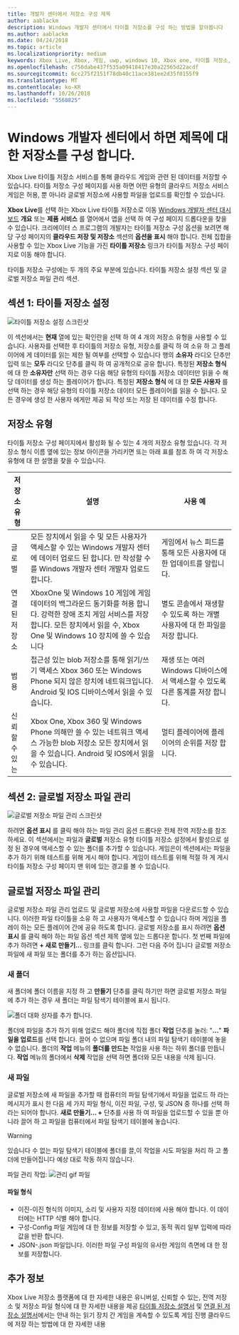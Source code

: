 ```yaml
---
title: 개발자 센터에서 저장소 구성 제목
author: aablackm
description: Windows 개발자 센터에서 타이틀 저장소를 구성 하는 방법을 알아봅니다
ms.author: aablackm
ms.date: 04/24/2018
ms.topic: article
ms.localizationpriority: medium
keywords: Xbox Live, Xbox, 게임, uwp, windows 10, Xbox one, 타이틀 저장소, Windows 개발자 센터
ms.openlocfilehash: c756dabe437f535a09418417e30a22565d22acdf
ms.sourcegitcommit: 6cc275f2151f78db40c11ace381ee2d35f0155f9
ms.translationtype: MT
ms.contentlocale: ko-KR
ms.lasthandoff: 10/26/2018
ms.locfileid: "5568825"
---
```

# <a name="configure-storage-for-you-title-on-windows-dev-center"></a>Windows 개발자 센터에서 하면 제목에 대 한 저장소를 구성 합니다.

Xbox Live 타이틀 저장소 서비스를 통해 클라우드 게임와 관련 된 데이터를 저장할 수 있습니다. 타이틀 저장소 구성 페이지를 사용 하면 어떤 유형의 클라우드 저장소 서비스 게임은 허용, 뿐 아니라 글로벌 저장소에 사용할 파일을 업로드를 확인할 수 있습니다.

**Xbox Live**를 선택 하는 Xbox Live 타이틀 저장소로 이동 [Windows 개발자 센터 대시보드](https://developer.microsoft.com/en-us/dashboard/windows/overview) **개요** 또는 **제품** **서비스** 를 열어에서 앱을 선택 하 여 구성 페이지 드롭다운을 찾을 수 있습니다. 크리에이터 스 프로그램의 개발자는 타이틀 저장소 구성 옵션을 보려면 해당 구성 페이지의 **클라우드 저장 및 저장소** 섹션의 **옵션을 표시** 해야 합니다. 전체 집합을 사용할 수 있는 Xbox Live 기능을 가진 **타이틀 저장소** 링크가 타이틀 저장소 구성 페이지로 이동 해야 합니다.

타이틀 저장소 구성에는 두 개의 주요 부분에 있습니다. 타이틀 저장소 설정 섹션 및 글로벌 저장소 파일 관리 섹션.

## <a name="section-1-title-storage-settings"></a>섹션 1: 타이틀 저장소 설정

![타이틀 저장소 설정 스크린샷](../../images/dev-center/title-storage/title-storage-settings.JPG)

이 섹션에서는 **현재** 열에 있는 확인란을 선택 하 여 4 개의 저장소 유형을 사용할 수 있습니다. 사용자를 선택한 후 타이틀의 저장소 유형, 저장소를 클릭 하 여 소유 하 고 플레이어에 게 데이터를 읽는 제한 될 여부를 선택할 수 있습니다 행의 **소유자** 라디오 단추만 입력 또는 **모두** 라디오 단추를 클릭 하 여 공개적으로 공유 합니다. 특정된 **저장소 형식** 에 대 한 **소유자만** 선택 하는 경우 다음 해당 유형의 타이틀 저장소 데이터만 읽을 수 해당 데이터를 생성 하는 플레이어가 합니다. 특정된 **저장소 형식** 에 대 한 **모든 사용자** 를 선택 하는 경우 해당 유형의 타이틀 저장소 데이터 모든 플레이어를 읽을 수 됩니다. 모든 경우에 생성 한 사용자 에게만 제공 되 작성 또는 저장 된 데이터를 수정 합니다.

## <a name="storage-types"></a>저장소 유형

타이틀 저장소 구성 페이지에서 활성화 될 수 있는 4 개의 저장소 유형 있습니다. 각 저장소 형식 이름 옆에 있는 정보 아이콘을 가리키면 또는 아래 표를 참조 하 여 각 저장소 유형에 대 한 설명을 찾을 수 있습니다.

|저장소 유형 |설명 |사용 예  |
|---------|---------|---------|
|글로벌             |모든 장치에서 읽을 수 및 모든 사용자가 액세스할 수 있는 Windows 개발자 센터에 데이터 업로드 된 합니다. 만 작성할 수를 Windows 개발자 센터 개발자 업로드 합니다. | 게임에서 뉴스 피드를 통해 모든 사용자에 대 한 업데이트를 알립니다.     |
|연결된 저장소  |XboxOne 및 Windows 10 게임에 게임 데이터의 백그라운드 동기화를 허용 합니다. 강력한 장애 조치 게임 서비스를 저장 합니다. 모든 장치에서 읽을 수, Xbox One 및 Windows 10 장치에 쓸 수 있습니다    | 별도 콘솔에서 재생할 수 있도록 하는 개별 사용자에 대 한 파일을 저장 합니다.         |
|범용          |접근성 있는 blob 저장소를 통해 읽기/쓰기 액세스 Xbox 360 또는 Windows Phone 되지 않은 장치에 네트워크입니다. Android 및 IOS 디바이스에서 읽을 수 있습니다.      | 재생 또는 여러 Windows 디바이스에서 액세스할 수 있도록 다른 통계를 저장 합니다.        |
|신뢰할 수 있는            |Xbox One, Xbox 360 및 Windows Phone 의해만 쓸 수 있는 네트워크 액세스 가능한 blob 저장소 모든 장치에서 읽을 수 있습니다. Android 및 IOS에서 읽을 수 있습니다.     | 멀티 플레이어에 플레이어의 순위를 저장 합니다.        |

## <a name="section-2-global-storage-file-management"></a>섹션 2: 글로벌 저장소 파일 관리

![글로벌 저장소 파일 관리 스크린샷](../../images/dev-center/title-storage/global-storage-file-management.JPG)

하려면 **옵션 표시** 를 클릭 해야 하는 파일 관리 옵션 드롭다운 전체 전역 저장소를 참조 하세요. 이 섹션에서는 파일과 **글로벌** 저장소 유형 타이틀 저장소 설정에서 활성으로 설정 된 경우에 액세스할 수 있는 폴더를 추가할 수 있습니다. 게임은이 섹션에서는 파일을 추가 하기 위해 테스트를 위해 게시 해야 합니다. 게임이 테스트를 위해 적절 하 게 게시 타이틀 저장소 구성 페이지 맨 위에 있는 경고를 볼 수 있습니다.

## <a name="manage-global-storage-files"></a>글로벌 저장소 파일 관리

글로벌 저장소 파일 관리 업로드 및 글로벌 저장소에 사용할 파일을 다운로드할 수 있습니다. 이러한 파일 타이틀을 소유 하 고 사용자가 액세스할 수 있습니다 하며 게임을 플레이 하는 모든 플레이어 간에 공유 하도록 합니다. 글로벌 저장소를 표시 하려면 **옵션 표시** 를 클릭 해야 하는 파일 옵션 섹션 제목 옆에 있는 드롭다운 합니다. 첫 번째 파일에 추가 하려면 **+ 새로 만들기...** 링크를 클릭 합니다. 그런 다음 주어 집니다 글로벌 저장소 파일에 새 파일 또는 폴더를 추가 하는 옵션입니다.

### <a name="new-folders"></a>새 폴더

새 폴더에 폴더 이름을 지정 하 고 **만들기** 단추를 클릭 하기만 하면 글로벌 저장소 파일에 추가 하는 경우 새 폴더는 파일 탐색기 테이블에 표시 됩니다.

![폴더 대화 상자를 추가 합니다.](../../images/dev-center/title-storage/add-folder-global-storage-filled.JPG)

폴더에 파일을 추가 하기 위해 업로드 해야 폴더에 직접 폴더 **작업** 단추를 눌러: "**...**" **파일을 업로드**를 선택 합니다. 끌어 수 없으며 파일 폴더 내의 파일 탐색기 테이블에 놓을 수 없습니다. 폴더의 **작업** 메뉴의 **폴더를 만드는** 작업을 사용 하는 하위 폴더를 만듭니다. **작업** 메뉴의 폴더에서 **삭제** 작업을 선택 하면 폴더와 모든 내용을 삭제 됩니다.

### <a name="new-files"></a>새 파일

글로벌 저장소에 새 파일을 추가할 때 컴퓨터의 파일 탐색기에서 파일을 업로드 하 라는 메시지가 표시 한 다음 세 가지 파일 형식, 이진 파일, 구성, 및 JSON 중 하나를 선택 하 라는 되어야 합니다. **새로 만들기... +** 단추를 사용 하 여 파일을 업로드할 수 있을 뿐 아니라 끌어 하 고 파일을 컴퓨터에서 파일 탐색기 테이블에 놓습니다.

> [!WARNING]
> 있습니다 수 없는 파일 탐색기 테이블에 폴더를 끌,이 작업을 시도 파일을 처리 하 고 폴더에 만들어집니다 예상 대로 작동 하지 않습니다.

파일 관리 작업: ![관리 gif 파일](../../images/dev-center/title-storage/global-storage-management.gif)

#### <a name="file-types"></a>파일 형식

* 이진-이진 형식의 이미지, 소리 및 사용자 지정 데이터에 사용 해야 합니다. 이 데이터에는 HTTP 식별 해야 합니다.
* 구성-Config 파일 게임에 대 한 정보를 저장할 수 있고, 동적 쿼리 일부 입력에 따라 값을 반환 합니다.
* JSON-.json 파일입니다. 이러한 파일 구성 파일의 유사한 게임의 측면에 대 한 정보를 저장합니다.

## <a name="further-reading"></a>추가 정보

Xbox Live 저장소 플랫폼에 대 한 자세한 내용은 유니버설, 신뢰할 수 있는, 전역 저장소 및 저장소 파일 형식에 대 한 자세한 내용을 제공 [타이틀 저장소 설명서](../../storage-platform/xbox-live-title-storage/xbox-live-title-storage.md) 및 [연결 된 저장소 설명서](../../storage-platform/connected-storage/connected-storage-overview.md)에서는 안내 하는 읽기 장치 간 게임을 계속할 수 있도록 게임 진행 클라우드에 저장 하는 방법에 대 한 자세한 내용